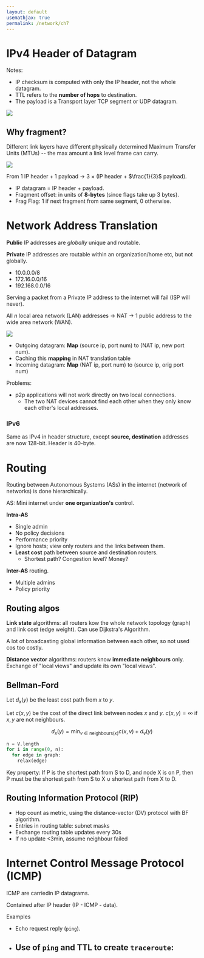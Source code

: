 ```yaml
---
layout: default
usemathjax: true
permalink: /network/ch7
---
```


# IPv4 Header of Datagram

Notes: 
- IP checksum is computed with only the IP header, not the whole datagram.
- TTL refers to the **number of hops** to destination.
- The payload is a Transport layer TCP segment or UDP datagram.

![](/notes-blog/assets/img/network/ipv4.png)

## Why fragment?

Different link layers have different physically determined Maximum Transfer Units
(MTUs) -- the max amount a link level frame can carry.

![](/notes-blog/assets/img/network/ip_frag.png)

From 1 IP header + 1 payload $\rightarrow$ 3 $\times$ (IP header + $\frac{1}{3}$ 
payload).

- IP datagram = IP header + payload.
- Fragment offset: in units of **8-bytes** (since flags take up 3 bytes).
- Frag Flag: 1 if next fragment from same segment, 0 otherwise.

# Network Address Translation

**Public** IP addresses are *globally* unique and routable.

**Private** IP addresses are routable within an organization/home etc, but not globally.
- 10.0.0.0/8
- 172.16.0.0/16
- 192.168.0.0/16

Serving a packet from a Private IP address to the internet will fail (ISP will never).

All $n$ local area network (LAN) addresses $\rightarrow$ NAT $\rightarrow$ 1 public address 
to the wide area network (WAN).

![](/notes-blog/assets/img/network/nat.png)

- Outgoing datagram: **Map** (source ip, port num) to (NAT ip, new port num).
- Caching this **mapping** in NAT translation table
- Incoming datagram: **Map** (NAT ip, port num) to (source  ip, orig port num)

Problems:
- p2p applications will not work directly on two local connections.
  - The two NAT devices cannot find each other when they only know each other's local addresses.

### IPv6

Same as IPv4 in header structure, except **source, destination** addresses are now 128-bit.
Header is 40-byte.

# Routing

Routing between Autonomous Systems (ASs) in the internet (network of networks) is done hierarchically.

AS: Mini internet under **one organization's** control.

**Intra-AS** 
- Single admin
- No policy decisions
- Performance priority
- Ignore hosts; view only routers and the links between them.
- **Least cost** path between source and destination routers.
  - Shortest path? Congestion level? Money?

**Inter-AS** routing.
- Multiple admins
- Policy priority

## Routing algos

**Link state** algorithms: all routers kow the whole network topology (graph) and link cost (edge weight). Can use Dijkstra's Algorithm.

A lot of broadcasting global information between each other, so not used cos too costly.

**Distance vector** algorithms: routers know **immediate neighbours** only. Exchange of "local views" and update its own "local views".

## Bellman-Ford

Let $d_x(y)$ be the least cost path from $x$ to $y$.

Let $c(x,y)$ be the cost of the direct link between nodes $x$ and $y$.
$c(x,y) = \infty$ if $x, y$ are not neighbours.

$$
d_x(y) = \min_{v \in \text{neighbours}(x)} {c(x,v) + d_v(y)}
$$

```python
n = V.length
for i in range(0, n):
  for edge in graph:
    relax(edge)
```

Key property: If P is the shortest path from S to D, and node X is on P, then P must be the shortest path from S to X $\cup$ shortest path from X to D.

## Routing Information Protocol (RIP)

- Hop count as metric, using the distance-vector (DV) protocol with BF algorithm.
- Entries in routing table: subnet masks
- Exchange routing table updates every 30s
- If no update <3min, assume neighbour failed

# Internet Control Message Protocol (ICMP)

ICMP are carriedin IP datagrams.

Contained after IP header (IP - ICMP - data).

Examples
- Echo request reply (`ping`).
- Use of `ping` and TTL to create `traceroute`:
  - 
